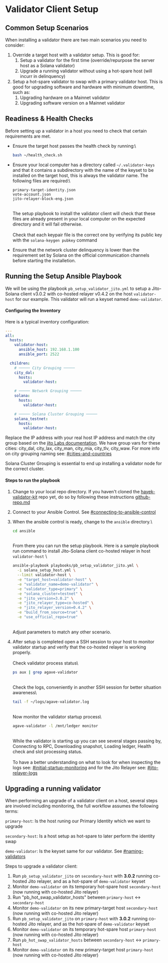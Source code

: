 # Validator Client Setup

## Common Setup Scenarios

When installing a validator there are two main scenarios you need to consider:

1. Override a target host with a validator setup. This is good for:
   1. Setup a validator for the first time (override/repurpose the server host as a Solana validator)
   2. Upgrade a running validator without using a hot-spare host (will incurr in delinquency)
2. Setup a hot-spare validator to swap with a primary validator host. This is good for upgrading software and hardware with minimum downtime, such as:
   1. Upgrading hardware on a Mainnet validator
   2. Upgrading software version on a Mainnet validator

## Readiness & Health Checks

Before setting up a validator in a host you need to check that certain requirements are met.

*   Ensure the target host passes the health check by running:\


    ```bash
    bash ~/health_check.sh
    ```
*   Ensure your local computer has a directory called `~/.validator-keys` and that it contains a subdirectory with the name of the keyset to be installed on the target host, this is always the validator name. The following files are required:\


    ```
    primary-target-identity.json
    vote-account.json
    jito-relayer-block-eng.json
    ```

    \
    The setup playbook to install the validator client will check that these files are already present in your local computer on the expected directory and it will fail otherwise.\
    \
    Check that each keypair file is the correct one by verifying its public key with the `solana-keygen pubkey` command
* Ensure that the network cluster delinquency is lower than the requirement set by Solana on the official communication channels before starting the installetion.

## Running the Setup Ansible Playbook

We will be using the playbook `pb_setup_validator_jito.yml` to setup a Jito-Solana client v3.0.2 with co-hosted relayer v0.4.2 on the host `validator-host` for our example. This validator will run a keyset named `demo-validator`.

#### Configuring the Inventory

Here is a typical inventory configuration:

```yaml
---
all:
  hosts:
    validator-host:
      ansible_host: 192.168.1.100
      ansible_port: 2522

  children:
    # ───── City Grouping ─────
    city_dal:
      hosts:
        validator-host:

    # ───── Network Grouping ─────
    solana:
      hosts:
        validator-host:

    # ───── Solana Cluster Grouping ─────
    solana_testnet:
      hosts:
        validator-host:

```

Replace the IP address with your real host IP address and match the city group based on the [jito Labs documentation](https://docs.jito.wtf/lowlatencytxnsend/#api). We have group vars for these cities: city\_dal, city\_lax, city\_man, city\_mia, city\_tlv, city\_waw. For more info on city grouping naming see: [#cities-and-countries](../../hayek-validator-kit/validator-conventions.md#cities-and-countries "mention")

Solana Cluster Grouping is essential to end up installing a validator node for the correct cluster.

#### Steps to run the playbook

1. Change to your local repo directory. If you haven't cloned the [hayek-validator-kit](https://app.gitbook.com/u/mWd8rWP4UVguErb6G6hVhYUW13D3) repo yet, do so by following these instructions [github-repo.md](../../hayek-validator-kit/github-repo.md "mention")
2. Connect to your Ansible Control. See [#connecting-to-ansible-control](../../hayek-validator-kit/ansible-control.md#connecting-to-ansible-control "mention")
3.  When the ansible control is ready, change to the `ansible` directory.\


    ```bash
    cd ansible
    ```

    \
    From there you can run the setup playbook. Here is a sample playbook run command to install Jito-Solana client co-hosted relayer in host `validator-host` \


    ```bash
    ansible-playbook playbooks/pb_setup_validator_jito.yml \
      -i solana_setup_host.yml \
      --limit validator-host \
      -e "target_host=validator-host" \
      -e "validator_name=demo-validator" \
      -e "validator_type=primary" \
      -e "solana_cluster=testnet" \
      -e "jito_version=3.0.2" \
      -e "jito_relayer_type=co-hosted" \
      -e "jito_relayer_version=0.4.2" \
      -e "build_from_source=true" \
      -e "use_official_repo=true"
    ```

    \
    Adjust parameters to match any other scenario.
4.  After setup is completed open a SSH session to your host to monitor validator startup and verify that the co-hosted relayer is working properly.\
    \
    Check validator process status\


    ```bash
    ps aux | grep agave-validator
    ```

    \
    Check the logs, conveniently in another SSH session for better situation awareness\


    ```bash
    tail -f ~/logs/agave-validator.log
    ```

    \
    Now monitor the validator startup process\


    ```bash
    agave-validator -l /mnt/ledger monitor
    ```

    \
    While the validator is starting up you can see several stages passing by, Connecting to RPC, Downloading snapshot, Loading ledger, Health check and slot processing status.\
    \
    To have a better understanding on what to look for when inspecting the logs see: [#initial-startup-monitoring](../metrics-and-monitoring/inspecting-logs.md#initial-startup-monitoring "mention") and for the Jito Relayer see: [#jito-relayer-logs](../metrics-and-monitoring/inspecting-logs.md#jito-relayer-logs "mention")

## Upgrading a running validator

When performing an upgrade of a validator client on a host, several steps are involved including monitoring, the full workflow assumes the following terms:

`primary-host`: Is the host runing our Primary Identity which we want to upgrade

`secondary-host`: Is a host setup as hot-spare to later perform the identity swap

`demo-validator`: Is the keyset same for our validator. See [#naming-validators](../../hayek-validator-kit/ansible-control.md#naming-validators "mention")

Steps to upgrade a validator client:

1. Run `pb_setup_validator_jito` on `secondary-host` with **3.0.2** running co-hosted Jito relayer, and as a hot-spare of `demo-validator` keyset
2. Monitor `demo-validator` on its temporary hot-spare host `secondary-host` (now running with co-hosted Jito relayer)
3. Run "pb\_hot\_swap\_validator\_hosts" between `primary-host` ↔️  `secondary-host`
4. Monitor `demo-validator` on its new primary-target host `secondary-host` (now running with co-hosted Jito relayer)
5. Run `pb_setup_validator_jito` on `primary-host` with **3.0.2** running co-hosted Jito relayer, and as the hot-spare of `demo-validator` keyset
6. Monitor `demo-validator` on its temporary hot-spare host `primary-host` (now running with co-hosted Jito relayer)
7. Run `pb_hot_swap_validator_hosts` between `secondary-host` ↔️ `primary-host`
8. Monitor `demo-validator` on its new primary-target host `primary-host` (now running with co-hosted Jito relayer)
